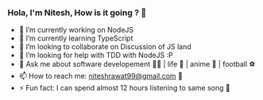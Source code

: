 ### Hola, I'm Nitesh, How is it going ? 👋

- 🔭 I’m currently working on NodeJS
- 🌱 I’m currently learning TypeScript
- 👯 I’m looking to collaborate on Discussion of JS land
- 🤔 I’m looking for help with TDD with NodeJS :P
- 💬 Ask me about software developement 👨‍💻 | life 🌃 | anime 🤼 | football ⚽
- 📫 How to reach me: niteshrawat99@gmail.com 📧
- ⚡ Fun fact: I can spend almost 12 hours listening to same song 🎵  
